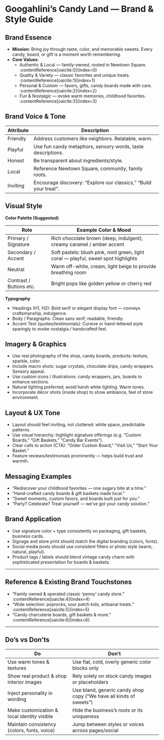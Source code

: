 # Googahlini’s Candy Land — Brand & Style Guide

## Brand Essence

- **Mission**: Bring joy through taste, color, and memorable sweets. Every candy, board, or gift is a moment worth remembering.
- **Core Values**:
  - Authentic & Local — family-owned, rooted in Newtown Square. :contentReference[oaicite:0]{index=0}
  - Quality & Variety — classic favorites and unique treats. :contentReference[oaicite:1]{index=1}
  - Personal & Custom — favors, gifts, candy boards made with care. :contentReference[oaicite:2]{index=2}
  - Fun & Nostalgic — evoke warm memories, childhood favorites. :contentReference[oaicite:3]{index=3}

## Brand Voice & Tone

| Attribute | Description                                                      |
| --------- | ---------------------------------------------------------------- |
| Friendly  | Address customers like neighbors. Relatable, warm.               |
| Playful   | Use fun candy metaphors, sensory words, taste descriptions.      |
| Honest    | Be transparent about ingredients/style.                          |
| Local     | Reference Newtown Square, community, family roots.               |
| Inviting  | Encourage discovery: “Explore our classics,” “Build your treat”. |

## Visual Style

**Color Palette (Suggested)**

| Role                    | Example Color & Mood                                                               |
| ----------------------- | ---------------------------------------------------------------------------------- |
| Primary / Signature     | Rich chocolate brown (deep, indulgent), creamy caramel / amber accent              |
| Secondary / Accent      | Soft pastels: blush pink, mint green, light coral — playful, sweet spot highlights |
| Neutral                 | Warm off-white, cream, light beige to provide breathing room                       |
| Contrast / Buttons etc. | Bright pops like golden yellow or cherry red                                       |

**Typography**

- Headings (H1, H2): Bold serif or elegant display font — conveys craftsmanship, indulgence.
- Body / Paragraphs: Clean sans serif; readable, friendly.
- Accent Text (quotes/testimonials): Cursive or hand-lettered style sparingly to evoke nostalgia / handcrafted feel.

## Imagery & Graphics

- Use real photography of the shop, candy boards, products: texture, sparkle, color.
- Include macro shots: sugar crystals, chocolate drips, candy wrappers. Sensory appeal.
- Use custom icons / illustrations: candy wrappers, jars, boards to enhance sections.
- Natural lighting preferred; avoid harsh white lighting. Warm tones.
- Incorporate décor shots (inside shop) to show ambiance, feel of store environment.

## Layout & UX Tone

- Layout should feel inviting, not cluttered: white space, predictable patterns.
- Use visual hierarchy: highlight signature offerings (e.g. “Custom Boards,” “Gift Baskets,” “Candy Bar Events”).
- Clear calls to action (CTA): “Order Custom Board,” “Visit Us,” “Start Your Basket.”
- Feature reviews/testimonials prominently — helps build trust and warmth.

## Messaging Examples

- “Rediscover your childhood favorites — one sugary bite at a time.”
- “Hand-crafted candy boards & gift baskets made local.”
- “Sweet moments, custom favors, and boards built just for you.”
- “Party? Celebrate? Treat yourself — we’ve got your candy solution.”

## Brand Application

- Use signature color + type consistently on packaging, gift baskets, business cards.
- Signage and store print should match the digital branding (colors, fonts).
- Social media posts should use consistent filters or photo style (warm, natural, playful).
- Product tags / labels should blend vintage candy charm with sophisticated presentation for boards & baskets.

---

## Reference & Existing Brand Touchstones

- “Family owned & operated classic ‘penny’ candy store.” :contentReference[oaicite:4]{index=4}
- “Wide selection: poprocks, sour patch kids, artisanal treats.” :contentReference[oaicite:5]{index=5}
- “Candy charcuterie boards, gift baskets & more.” :contentReference[oaicite:6]{index=6}

---

## Do’s vs Don’ts

| Do                                          | Don’t                                                              |
| ------------------------------------------- | ------------------------------------------------------------------ |
| Use warm tones & textures                   | Use flat, cold, overly generic color blocks only                   |
| Show real product & shop interior images    | Rely solely on stock candy images or placeholders                  |
| Inject personality in wording               | Use bland, generic candy shop copy (“We have all kinds of sweets”) |
| Make customization & local identity visible | Hide the business’s roots or its uniqueness                        |
| Maintain consistency (colors, fonts, voice) | Jump between styles or voices across pages/social                  |
